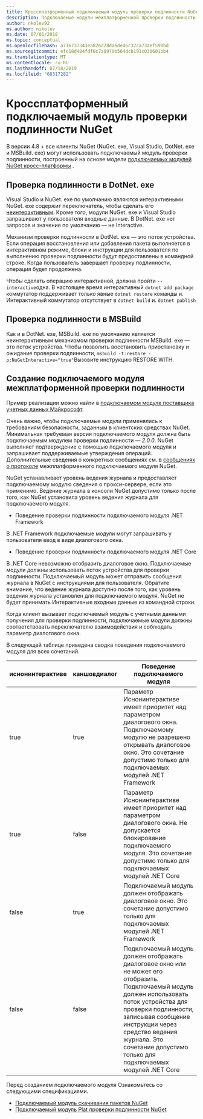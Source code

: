 ```yaml
---
title: Кроссплатформенный подключаемый модуль проверки подлинности NuGet
description: Подключаемые модули межплатформенной проверки подлинности NuGet для NuGet. exe, DotNet. exe, MSBuild. exe и Visual Studio
author: nkolev92
ms.author: nikolev
ms.date: 07/01/2018
ms.topic: conceptual
ms.openlocfilehash: a716737343ea826d28da6de46c32ca73aef590bd
ms.sourcegitcommit: efc18d484fdf0c7a8979b564dcb191c030601bb4
ms.translationtype: MT
ms.contentlocale: ru-RU
ms.lasthandoff: 07/18/2019
ms.locfileid: "68317282"
---
```

# <a name="nuget-cross-platform-authentication-plugin"></a>Кроссплатформенный подключаемый модуль проверки подлинности NuGet

В версии 4.8 + все клиенты NuGet (NuGet. exe, Visual Studio, DotNet. exe и MSBuild. exe) могут использовать подключаемый модуль проверки подлинности, построенный на основе модели [подключаемых модулей NuGet кросс-платформы](NuGet-Cross-Platform-Plugins.md) .

## <a name="authentication-in-dotnetexe"></a>Проверка подлинности в DotNet. exe

Visual Studio и NuGet. exe по умолчанию являются интерактивными. NuGet. exe содержит переключатель, чтобы сделать его [неинтерактивным](../nuget-exe-CLI-Reference.md).
Кроме того, модули NuGet. exe и Visual Studio запрашивают у пользователя входные данные.
В DotNet. exe нет запросов и значение по умолчанию — не Interactive.

Механизм проверки подлинности в DotNet. exe — это поток устройства. Если операция восстановления или добавления пакета выполняется в интерактивном режиме, блоки и инструкции для пользователя по выполнению проверки подлинности будут предоставлены в командной строке.
Когда пользователь завершает проверку подлинности, операция будет продолжена.

Чтобы сделать операцию интерактивной, должна пройти `--interactive`одна.
В настоящее время интерактивный `dotnet add package` коммутатор поддерживает только явные `dotnet restore` команды и.
Интерактивный коммутатор отсутствует в `dotnet build` и. `dotnet publish`

## <a name="authentication-in-msbuild"></a>Проверка подлинности в MSBuild

Как и в DotNet. exe, MSBuild. exe по умолчанию является неинтерактивным механизмом проверки подлинности MSBuild. exe — это поток устройства.
Чтобы позволить восстановить приостановку и ожидание проверки подлинности, `msbuild -t:restore -p:NuGetInteractive="true"`Вызовите инструкцию RESTORE WITH.

## <a name="creating-a-cross-platform-authentication-plugin"></a>Создание подключаемого модуля межплатформенной проверки подлинности

Пример реализации можно найти в [подключаемом модуле поставщика учетных данных Майкрософт](https://github.com/Microsoft/artifacts-credprovider).

Очень важно, чтобы подключаемые модули применялись к требованиям безопасности, заданным в клиентских средствах NuGet.
Минимальная требуемая версия подключаемого модуля должна быть подключаемым модулем проверки подлинности — *2.0.0*.
NuGet выполняет подтверждение с помощью подключаемого модуля и запрашивает поддерживаемые утверждения операций.
Дополнительные сведения о конкретных сообщениях см. в [сообщениях о протоколе](NuGet-Cross-Platform-Plugins.md#protocol-messages-index) межплатформенного подключаемого модуля NuGet.

NuGet устанавливает уровень ведения журнала и предоставляет подключаемому модулю сведения о прокси-сервере, если это применимо.
Ведение журнала в консоли NuGet допустимо только после того, как NuGet установила уровень ведения журнала для подключаемого модуля.

- Поведение проверки подлинности подключаемого модуля .NET Framework

В .NET Framework подключаемые модули могут запрашивать у пользователя ввод в виде диалогового окна.

- Поведение проверки подлинности подключаемого модуля .NET Core

В .NET Core невозможно отобразить диалоговое окно. Подключаемые модули должны использовать поток устройства для проверки подлинности.
Подключаемый модуль может отправить сообщения журнала в NuGet с инструкциями для пользователя.
Обратите внимание, что ведение журнала доступно после того, как уровень ведения журнала установлен для подключаемого модуля.
NuGet не будет принимать Интерактивные входные данные из командной строки.

Когда клиент вызывает подключаемый модуль с учетными данными получения для проверки подлинности, подключаемые модули должны соответствовать переключателю взаимодействия и соблюдать параметр диалогового окна. 

В следующей таблице приведена сводка поведения подключаемого модуля для всех сочетаний.

| иснонинтерактиве | каншовдиалог | Поведение подключаемого модуля |
| ---------------- | ------------- | --------------- |
| true | true | Параметр Иснонинтерактиве имеет приоритет над параметром диалогового окна. Подключаемому модулю не разрешено открывать диалоговое окно. Это сочетание допустимо только для подключаемых модулей .NET Framework |
| true | false | Параметр Иснонинтерактиве имеет приоритет над параметром диалогового окна. Не допускается блокирование подключаемого модуля. Это сочетание допустимо только для подключаемых модулей .NET Core |
| false | true | Подключаемый модуль должен отображать диалоговое окно. Это сочетание допустимо только для подключаемых модулей .NET Framework |
| false | false | Подключаемый модуль должен отображать диалоговое окно или не может его отобразить. Подключаемый модуль должен использовать поток устройства для проверки подлинности, записывая сообщение инструкции через средство ведения журнала. Это сочетание допустимо только для подключаемых модулей .NET Core |

Перед созданием подключаемого модуля Ознакомьтесь со следующими спецификациями.

- [Подключаемый модуль скачивания пакетов NuGet](https://github.com/NuGet/Home/wiki/NuGet-Package-Download-Plugin)
- [Подключаемый модуль Plat проверки подлинности NuGet](https://github.com/NuGet/Home/wiki/NuGet-cross-plat-authentication-plugin)
